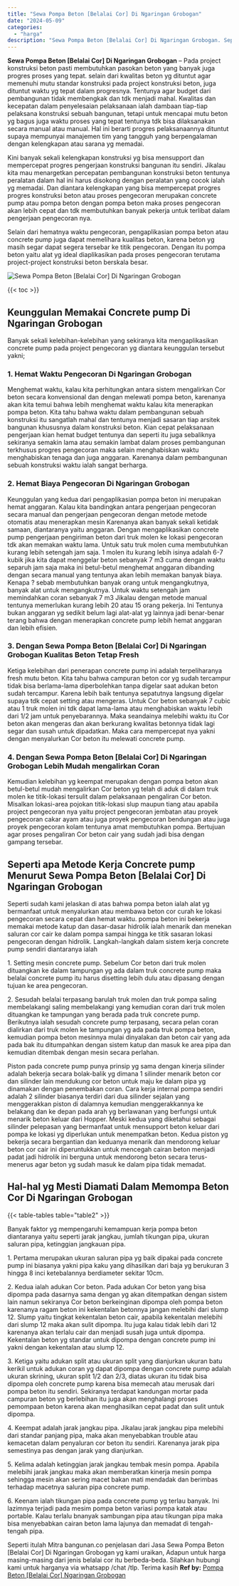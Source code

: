 ```yaml
---
title: "Sewa Pompa Beton [Belalai Cor] Di Ngaringan Grobogan"
date: "2024-05-09"
categories: 
  - "harga"
description: "Sewa Pompa Beton [Belalai Cor] Di Ngaringan Grobogan. Seperti itulah Mitra bangunan.co penjelasan dari Jasa Sewa Pompa Beton [Belalai Cor] Di Ngaringan Gro..."
---
```


**Sewa Pompa Beton \[Belalai Cor\] Di Ngaringan Grobogan** – Pada project konstruksi beton pasti membutuhkan pasokan beton yang banyak juga progres proses yang tepat. selain dari kwalitas beton yg dituntut agar memenuhi mutu standar konstruksi pada project konstruksi beton, juga dituntut waktu yg tepat dalam progresnya. Tentunya agar budget dari pembangunan tidak membengkak dan tdk menjadi mahal. Kwalitas dan kecepatan dalam penyelesaian pelaksanaan ialah dambaan tiap-tiap pelaksana konstruksi sebuah bangunan, tetapi untuk mencapai mutu beton yg bagus juga waktu proses yang tepat tentunya tdk bisa dilaksanakan secara manual atau manual. Hal ini berarti progres pelaksanaannya dituntut supaya mempunyai manajemen tim yang tangguh yang berpengalaman dengan kelengkapan atau sarana yg memadai.

Kini banyak sekali kelengkapan konstruksi yg bisa mensupport dan mempercepat progres pengerjaan konstruksi bangunan itu sendiri. Jikalau kita mau menargetkan percepatan pembangunan konstruksi beton tentunya peralatan dalam hal ini harus disokong dengan peralatan yang cocok ialah yg memadai. Dan diantara kelengkapan yang bisa mempercepat progres progres konstruksi beton atau proses pengecoran merupakan concrete pump atau pompa beton dengan pompa beton maka proses pengecoran akan lebih cepat dan tdk membutuhkan banyak pekerja untuk terlibat dalam pengerjaan pengecoran nya.

Selain dari hematnya waktu pengecoran, pengaplikasian pompa beton atau concrete pump juga dapat memelihara kualitas beton, karena beton yg masih segar dapat segera tersebar ke titik pengecoran. Dengan itu pompa beton yaitu alat yg ideal diaplikasikan pada proses pengecoran terutama project-project konstruksi beton berskala besar.

![Sewa Pompa Beton [Belalai Cor] Di Ngaringan Grobogan](/images/sewa-concrete-pump-17.png)

{{< toc >}}

## Keunggulan Memakai Concrete pump Di Ngaringan Grobogan

Banyak sekali kelebihan-kelebihan yang sekiranya kita mengaplikasikan concrete pump pada project pengecoran yg diantara keunggulan tersebut yakni;

### 1\. Hemat Waktu Pengecoran Di Ngaringan Grobogan

Menghemat waktu, kalau kita perhitungkan antara sistem mengalirkan Cor beton secara konvensional dan dengan melewati pompa beton, karenanya akan kita temui bahwa lebih menghemat waktu kalau kita menerapkan pompa beton. Kita tahu bahwa waktu dalam pembangunan sebuah konstruksi itu sangatlah mahal dan tentunya menjadi sasaran tiap arsitek bangunan khususnya dalam konstruksi beton. Kian cepat pelaksanaan pengerjaan kian hemat budget tentunya dan seperti itu juga sebaliknya sekiranya semakin lama atau semakin lambat dalam proses pembangunan terkhusus progres pengecoran maka selain menghabiskan waktu menghabiskan tenaga dan juga anggaran. Karenanya dalam pembangunan sebuah konstruksi waktu ialah sangat berharga.

### 2\. Hemat Biaya Pengecoran Di Ngaringan Grobogan

Keunggulan yang kedua dari pengaplikasian pompa beton ini merupakan hemat anggaran. Kalau kita bandingkan antara pengerjaan pengecoran secara manual dan pengerjaan pengecoran dengan metode metode otomatis atau menerapkan mesin Karenanya akan banyak sekali ketidak samaan, diantaranya yaitu anggaran. Dengan mengaplikasikan concrete pump pengerjaan pengiriman beton dari truk molen ke lokasi pengecoran tdk akan memakan waktu lama. Untuk satu truk molen cuma membutuhkan kurang lebih setengah jam saja. 1 molen itu kurang lebih isinya adalah 6-7 kubik jika kita dapat menggelar beton sebanyak 7 m3 cuma dengan waktu separuh jam saja maka ini betul-betul menghemat anggaran dibanding dengan secara manual yang tentunya akan lebih memakan banyak biaya. Kenapa ? sebab membutuhkan banyak orang untuk mengangkutnya, banyak alat untuk mengangkutnya. Untuk waktu setengah jam memindahkan coran sebanyak 7 m3 Jikalau dengan metode manual tentunya memerlukan kurang lebih 20 atau 15 orang pekerja. Ini Tentunya bukan anggaran yg sedikit belum lagi alat-alat yg lainnya jadi benar-benar terang bahwa dengan menerapkan concrete pump lebih hemat anggaran dan lebih efisien.

### 3\. Dengan Sewa Pompa Beton \[Belalai Cor\] Di Ngaringan Grobogan Kualitas Beton Tetap Fresh

Ketiga kelebihan dari penerapan concrete pump ini adalah terpeliharanya fresh mutu beton. Kita tahu bahwa campuran beton cor yg sudah tercampur tidak bisa berlama-lama diperbolehkan tanpa digelar saat adukan beton sudah tercampur. Karena lebih baik tentunya sepatutnya langsung digelar supaya tdk cepat setting atau mengeras. Untuk Cor beton sebanyak 7 cubic atau 1 truk molen ini tdk dapat lama-lama atau menghabiskan waktu lebih dari 1/2 jam untuk penyebarannya. Maka seandainya melebihi waktu itu Cor beton akan mengeras dan akan berkurang kwalitas betonnya tidak lagi segar dan susah untuk dipadatkan. Maka cara mempercepat nya yakni dengan menyalurkan Cor beton itu melewati concrete pump.

### 4\. Dengan Sewa Pompa Beton \[Belalai Cor\] Di Ngaringan Grobogan Lebih Mudah mengalirkan Coran

Kemudian kelebihan yg keempat merupakan dengan pompa beton akan betul-betul mudah mengalirkan Cor beton yg telah di aduk di dalam truk molen ke titik-lokasi tersulit dalam pelaksanaan pengaliran Cor beton. Misalkan lokasi-area pojokan titik-lokasi slup maupun tiang atau apabila project pengecoran nya yaitu project pengecoran jembatan atau proyek pengecoran cakar ayam atau juga proyek pengecoran bendungan atau juga proyek pengecoran kolam tentunya amat membutuhkan pompa. Bertujuan agar proses pengaliran Cor beton cair yang sudah jadi bisa dengan gampang tersebar.

## Seperti apa Metode Kerja Concrete pump Menurut Sewa Pompa Beton \[Belalai Cor\] Di Ngaringan Grobogan

Seperti sudah kami jelaskan di atas bahwa pompa beton ialah alat yg bermanfaat untuk menyalurkan atau membawa beton cor curah ke lokasi pengecoran secara cepat dan hemat waktu. pompa beton ini bekerja memakai metode katup dan dasar-dasar hidrolik ialah menarik dan menekan saluran cor cair ke dalam pompa sampai hingga ke titik sasaran lokasi pengecoran dengan hidrolik. Langkah-langkah dalam sistem kerja concrete pump sendiri diantaranya ialah

1\. Setting mesin concrete pump. Sebelum Cor beton dari truk molen dituangkan ke dalam tampungan yg ada dalam truk concrete pump maka belalai concrete pump itu harus disetting lebih dulu atau dipasang dengan tujuan ke area pengecoran.

2\. Sesudah belalai terpasang barulah truk molen dan truk pompa saling membelakangi saling membelakangi yang kemudian coran dari truk molen dituangkan ke tampungan yang berada pada truk concrete pump. Berikutnya ialah sesudah concrete pump terpasang, secara pelan coran dialirkan dari truk molen ke tampungan yg ada pada truk pompa beton, kemudian pompa beton mesinnya mulai dinyalakan dan beton cair yang ada pada bak itu ditumpahkan dengan sistem katup dan masuk ke area pipa dan kemudian ditembak dengan mesin secara perlahan.

Piston pada concrete pump punya prinsip yg sama dengan kinerja silinder adalah bekerja secara bolak-balik yg dimana 1 silinder menarik beton cor dan silinder lain mendukung cor beton untuk maju ke dalam pipa yg dinamakan dengan penembakan coran. Cara kerja internal pompa sendiri adalah 2 silinder biasanya terdiri dari dua silinder sejalan yang menggerakkan piston di dalamnya kemudian menggerakkannya ke belakang dan ke depan pada arah yg berlawanan yang berfungsi untuk menarik beton keluar dari Hopper. Meski kedua yang diketahui sebagai silinder pelepasan yang bermanfaat untuk mensupport beton keluar dari pompa ke lokasi yg diperlukan untuk menempatkan beton. Kedua piston yg bekerja secara bergantian dan keduanya menarik dan mendorong keluar beton cor cair ini diperuntukkan untuk mencegah cairan beton menjadi padat jadi hidrolik ini berguna untuk mendorong beton secara terus-menerus agar beton yg sudah masuk ke dalam pipa tidak memadat.

## Hal-hal yg Mesti Diamati Dalam Memompa Beton Cor Di Ngaringan Grobogan

{{< table-tables table="table2" >}}

Banyak faktor yg mempengaruhi kemampuan kerja pompa beton diantaranya yaitu seperti jarak jangkau, jumlah tikungan pipa, ukuran saluran pipa, ketinggian jangkauan pipa.

1\. Pertama merupakan ukuran saluran pipa yg baik dipakai pada concrete pump ini biasanya yakni pipa kaku yang dihasilkan dari baja yg berukuran 3 hingga 8 inci ketebalannya berdiameter sekitar 10cm.

2\. Kedua ialah adukan Cor beton. Pada adukan Cor beton yang bisa dipompa pada dasarnya sama dengan yg akan ditempatkan dengan sistem lain namun sekiranya Cor beton berkeinginan dipompa oleh pompa beton karenanya ragam beton ini kekentalan betonnya jangan melebihi dari slump 12. Slump yaitu tingkat kekentalan beton cair, apabila kekentalan melebihi dari slump 12 maka akan sulit dipompa. Itu juga kalau tidak lebih dari 12 karenanya akan terlalu cair dan menjadi susah juga untuk dipompa. Kekentalan beton yg standar untuk dipompa dengan concrete pump ini yakni dengan kekentalan atau slump 12.

3\. Ketiga yaitu adukan split atau ukuran split yang dianjurkan ukuran batu kerikil untuk adukan coran yg dapat dipompa dengan concrete pump adalah ukuran skrining, ukuran split 1/2 dan 2/3, diatas ukuran itu tidak bisa dipompa oleh concrete pump karena bisa memecah atau merusak dari pompa beton itu sendiri. Sekiranya terdapat kandungan mortar pada campuran beton yg berlebihan itu juga akan menghalangi proses pemompaan beton karena akan menghasilkan cepat padat dan sulit untuk dipompa.

4\. Keempat adalah jarak jangkau pipa. Jikalau jarak jangkau pipa melebihi dari standar panjang pipa, maka akan menyebabkan trouble atau kemacetan dalam penyaluran cor beton itu sendiri. Karenanya jarak pipa semestinya pas dengan jarak yang dianjurkan.

5\. Kelima adalah ketinggian jarak jangkau tembak mesin pompa. Apabila melebihi jarak jangkau maka akan memberatkan kinerja mesin pompa sehingga mesin akan sering macet bakan mati mendadak dan berimbas terhadap macetnya saluran pipa concrete pump.

6\. Keenam ialah tikungan pipa pada concrete pump yg terlau banyak. Ini lazimnya terjadi pada mesim pompa beton variasi pompa katak atau portable. Kalau terlalu bnanyak sambungan pipa atau tikungan pipa maka bisa menyebabkan cairan beton lama lajunya dan memadat di tengah-tengah pipa.

Seperti itulah Mitra bangunan.co penjelasan dari Jasa Sewa Pompa Beton \[Belalai Cor\] Di Ngaringan Grobogan yg kami uraikan, Adapun untuk harga masing-masing dari jenis belalai cor itu berbeda-beda. Silahkan hubungi kami untuk harganya via whatsapp /chat /tlp. Terima kasih
**Ref by:** [Pompa Beton [Belalai Cor] Ngaringan Grobogan](https://id.wikipedia.org/wiki/Pompa)
